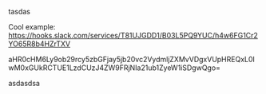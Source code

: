 tasdas

Cool example: https://hooks.slack.com/services/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 


aHR0cHM6Ly9ob29rcy5zbGFjay5jb20vc2VydmljZXMvVDgxVUpHREQxL0IwM0xGUkRCTUE1LzdCUzJ4ZW9FRjNIa21ub1ZyeW1iSDgwQgo=

asdasdsa
